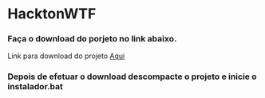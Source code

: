 # HacktonWTF

### Faça o download do porjeto no link abaixo.

Link para download do projeto [Aqui](https://drive.google.com/file/d/1Y0ES_bekRO2uv6CQi7BpmAkEKkd-AJek/view?usp=sharing)

### Depois de efetuar o download descompacte o projeto e inicie o instalador.bat